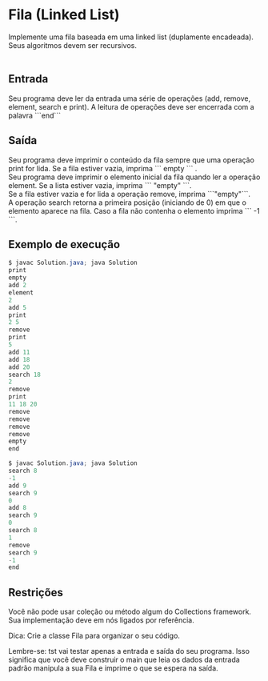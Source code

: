 <h1> Fila (Linked List) </h1>
Implemente uma fila baseada em uma linked list (duplamente encadeada). Seus algoritmos devem ser recursivos.

<br>
<br>

<h2>Entrada</h2>
Seu programa deve ler da entrada uma série de operações (add, remove, element, search e print). A leitura de operações deve ser encerrada com a palavra ```end```

<h2>Saída</h2>
Seu programa deve imprimir o conteúdo da fila sempre que uma operação print for lida. Se a fila estiver vazia, imprima ``` empty ``` . <br>
Seu programa deve imprimir o elemento inicial da fila quando ler a operação element. Se a lista estiver vazia, imprima ``` "empty" ```. <br>
Se a fila estiver vazia e for lida a operação remove, imprima ```"empty"```. <br>
A operação search retorna a primeira posição (iniciando de 0) em que o elemento aparece na fila. Caso a fila não contenha o elemento imprima ``` -1 ```.

<h2>Exemplo de execução</h2>

```java
$ javac Solution.java; java Solution
print
empty
add 2
element
2
add 5
print
2 5
remove
print
5
add 11
add 18
add 20
search 18
2
remove
print
11 18 20
remove
remove
remove
remove
empty
end

$ javac Solution.java; java Solution
search 8
-1
add 9
search 9
0
add 8
search 9
0
search 8
1
remove
search 9
-1
end
```

<h2>Restrições</h2>
Você não pode usar coleção ou método algum do Collections framework. Sua implementação deve em nós ligados por referência.

Dica: Crie a classe Fila para organizar o seu código.

Lembre-se: tst vai testar apenas a entrada e saída do seu programa. Isso significa que você deve construir o main que leia os dados da entrada padrão manipula a sua Fila e imprime o que se espera na saída.
